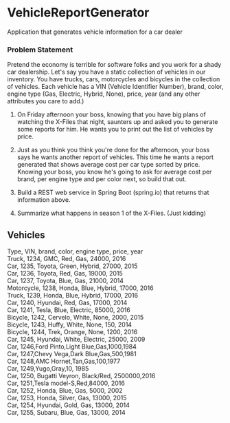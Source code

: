 # VehicleReportGenerator
Application that generates vehicle information for a car dealer

### Problem Statement
Pretend the economy is terrible for software folks and you work for a shady car dealership. Let's say you have a static collection of vehicles in our inventory. You have trucks, cars, motorcycles and bicycles in the collection of vehicles. Each vehicle has a VIN (Vehicle Identifier Number), brand, color, engine type (Gas, Electric, Hybrid, None), price, year (and any other attributes you care to add.)
 
1. On Friday afternoon your boss, knowing that you have big plans of watching the X-Files that night, saunters up and asked you to generate some reports for him. He wants you to print out the list of vehicles by price.

2. Just as you think you think you're done for the afternoon, your boss says he wants another report of vehicles. This time he wants a report generated that shows average cost per car type sorted by price. Knowing your boss, you know he's going to ask for average cost per brand, per engine type and per color next, so build that out.

3. Build a REST web service in Spring Boot (spring.io) that returns that information above.

4. Summarize what happens in season 1 of the X-Files. (Just kidding)
 
## Vehicles
Type, VIN, brand, color, engine type, price, year<br />
Truck, 1234, GMC, Red, Gas, 24000, 2016<br />
Car, 1235, Toyota, Green, Hybrid, 27000, 2015<br />
Car, 1236, Toyota, Red, Gas, 19000, 2015<br />
Car, 1237, Toyota, Blue, Gas, 21000, 2014<br />
Motorcycle, 1238, Honda, Blue, Hybrid, 17000, 2016<br />
Truck, 1239, Honda, Blue, Hybrid, 17000, 2016<br />
Car, 1240, Hyundai, Red, Gas, 17000, 2014<br />
Car, 1241, Tesla, Blue, Electric, 85000, 2016<br />
Bicycle, 1242, Cervelo, White, None, 2000, 2015<br />
Bicycle, 1243, Huffy, White, None, 150, 2014<br />
Bicycle, 1244, Trek, Orange, None, 1200, 2016<br />
Car, 1245, Hyundai, White, Electric, 25000, 2009<br />
Car, 1246,Ford Pinto,Light Blue,Gas,1000,1984<br />
Car, 1247,Chevy Vega,Dark Blue,Gas,500,1981<br />
Car, 1248,AMC Hornet,Tan,Gas,100,1977<br />
Car, 1249,Yugo,Gray,10, 1985<br />
Car, 1250, Bugatti Veyron, Black/Red, 2500000,2016<br />
Car, 1251,Tesla model-S,Red,84000, 2016<br />
Car, 1252, Honda, Blue, Gas, 5000, 2002<br />
Car, 1253, Honda, Silver, Gas, 13000, 2015<br />
Car, 1254, Hyundai, Gold, Gas, 13000, 2014<br />
Car, 1255, Subaru, Blue, Gas, 13000, 2014<br />
